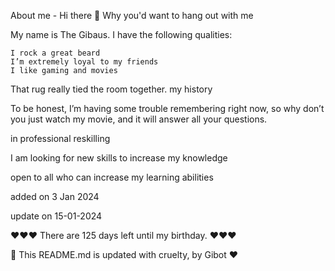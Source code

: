 
About me - Hi there 👋
Why you'd want to hang out with me

My name is The Gibaus. I have the following qualities:

    I rock a great beard
    I’m extremely loyal to my friends
    I like gaming and movies

That rug really tied the room together.
my history

To be honest, I’m having some trouble remembering right now, so why don’t you just watch my movie, and it will answer all your questions.

in professional reskilling

I am looking for new skills to increase my knowledge

open to all who can increase my learning abilities

added on 3 Jan 2024

update on 15-01-2024

❤️❤️❤️  There are 125 days left until my birthday. ❤️❤️❤️

🤖 This README.md is updated with cruelty, by Gibot ❤️
